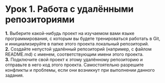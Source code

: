 # Урок 1. Работа с удалёнными репозиториями
**1.** Выберите какой-нибудь проект на изучаемом вами языке программирования, с которым вы будете тренироваться работать в Git, и инициализируйте в папке этого проекта локальный репозиторий.  
**2.** Создайте непустой удалённый репозиторий (например, с файлом README.md) с именем, соответствующим имени этого проекта.  
**3.** Подключите свой проект к этому удалённому репозиторию и отправьте в него код этого проекта. Самостоятельно разрешите конфликты и проблемы, если они возникнут при выполнении данного задания.  